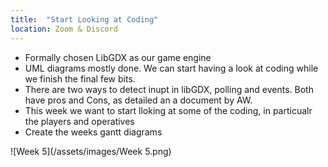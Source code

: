 ```yaml
---
title:  "Start Looking at Coding"
location: Zoom & Discord
---
```


-   Formally chosen LibGDX as our game engine
- UML diagrams mostly done. We can start having a look at coding while we finish the final few bits.
- There are two ways to detect inupt in libGDX, polling and events. Both have pros and Cons, as detailed an a document by AW.
- This week we want to start lloking at some of the coding, in particualr the players and operatives
-   Create the weeks gantt  diagrams


![Week 5](/assets/images/Week 5.png)